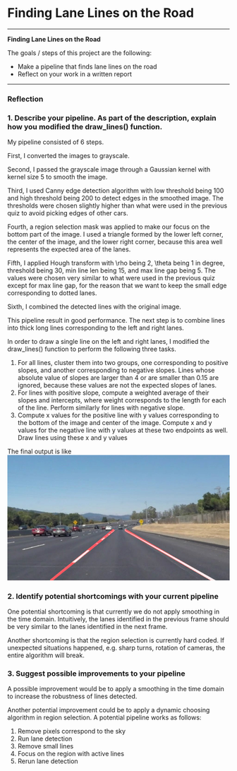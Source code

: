 # **Finding Lane Lines on the Road** 

---

**Finding Lane Lines on the Road**

The goals / steps of this project are the following:
* Make a pipeline that finds lane lines on the road
* Reflect on your work in a written report


[//]: # (Image References)

[image1]: ./test_images_output/solidWhiteCurve.jpg

---

### Reflection

### 1. Describe your pipeline. As part of the description, explain how you modified the draw_lines() function.

My pipeline consisted of 6 steps. 

First, I converted the images to grayscale. 

Second, I passed the grayscale image through a Gaussian kernel with kernel size 5 to smooth the image. 

Third, I used Canny edge detection algorithm with low threshold being 100 and high threshold being 200 to detect edges in the smoothed image. The thresholds were chosen slightly higher than what were used in the previous quiz to avoid picking edges of other cars.

Fourth, a region selection mask was applied to make our focus on the bottom part of the image. I used a triangle formed by the lower left corner, the center of the image, and the lower right corner, because this area well represents the expected area of the lanes.

Fifth, I applied Hough transform with \rho being 2, \theta being 1 in degree, threshold being 30, min line len being 15, and max line gap being 5. The values were chosen very similar to what were used in the previous quiz except for max line gap, for the reason that we want to keep the small edge corresponding to dotted lanes.

Sixth, I combined the detected lines with the original image. 

This pipeline result in good performance. The next step is to combine lines into thick long lines corresponding to the left and right lanes.

In order to draw a single line on the left and right lanes, I modified the draw_lines() function to perform the following three tasks.
1. For all lines, cluster them into two groups, one corresponding to positive slopes, and another corresponding to negative slopes. Lines whose absolute value of slopes are larger than 4 or are smaller than 0.15 are ignored, because these values are not the expected slopes of lanes.
2. For lines with positive slope, compute a weighted average of their slopes and intercepts, where weight corresponds to the length for each of the line. Perform similarly for lines with negative slope.
3. Compute x values for the positive line with y values corresponding to the bottom of the image and center of the image. Compute x and y values for the negative line with y values at these two endpoints as well. Draw lines using these x and y values

The final output is like
![alt text][image1]

### 2. Identify potential shortcomings with your current pipeline


One potential shortcoming is that currently we do not apply smoothing in the time domain. Intuitively, the lanes identified in the previous frame should be very similar to the lanes identified in the next frame. 

Another shortcoming is that the region selection is currently hard coded. If unexpected situations happened, e.g. sharp turns, rotation of cameras, the entire algorithm will break.


### 3. Suggest possible improvements to your pipeline

A possible improvement would be to apply a smoothing in the time domain to increase the robustness of lines detected.

Another potential improvement could be to apply a dynamic choosing algorithm in region selection. A potential pipeline works as follows:
1. Remove pixels correspond to the sky
2. Run lane detection
3. Remove small lines
4. Focus on the region with active lines
5. Rerun lane detection
